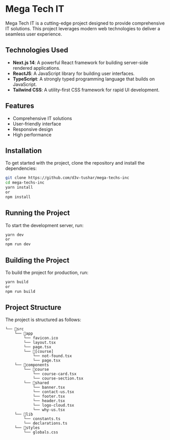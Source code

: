 # Mega Tech IT

Mega Tech IT is a cutting-edge project designed to provide comprehensive IT solutions. This project leverages modern web technologies to deliver a seamless user experience.

## Technologies Used

- **Next.js 14**: A powerful React framework for building server-side rendered applications.
- **ReactJS**: A JavaScript library for building user interfaces.
- **TypeScript**: A strongly typed programming language that builds on JavaScript.
- **Tailwind CSS**: A utility-first CSS framework for rapid UI development.

## Features

- Comprehensive IT solutions
- User-friendly interface
- Responsive design
- High performance

## Installation

To get started with the project, clone the repository and install the dependencies:

```bash
git clone https://github.com/d3v-tushar/mega-techs-inc
cd mega-techs-inc
yarn install
or
npm install
```

## Running the Project

To start the development server, run:

```bash
yarn dev
or
npm run dev
```

## Building the Project

To build the project for production, run:

```bash
yarn build
or
npm run build
```

## Project Structure

The project is structured as follows:

```text
└── 📁src
    └── 📁app
        └── favicon.ico
        └── layout.tsx
        └── page.tsx
        └── 📁[course]
            └── not-found.tsx
            └── page.tsx
    └── 📁components
        └── 📁course
            └── course-card.tsx
            └── course-section.tsx
        └── 📁shared
            └── banner.tsx
            └── contact-us.tsx
            └── footer.tsx
            └── header.tsx
            └── logo-cloud.tsx
            └── why-us.tsx
    └── 📁lib
        └── constants.ts
        └── declarations.ts
    └── 📁styles
        └── globals.css
```
